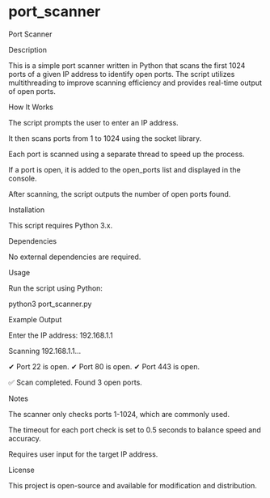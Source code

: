# port_scanner
Port Scanner

Description

This is a simple port scanner written in Python that scans the first 1024 ports of a given IP address to identify open ports. The script utilizes multithreading to improve scanning efficiency and provides real-time output of open ports.

How It Works

The script prompts the user to enter an IP address.

It then scans ports from 1 to 1024 using the socket library.

Each port is scanned using a separate thread to speed up the process.

If a port is open, it is added to the open_ports list and displayed in the console.

After scanning, the script outputs the number of open ports found.

Installation

This script requires Python 3.x.

Dependencies

No external dependencies are required.

Usage

Run the script using Python:

python3 port_scanner.py

Example Output

Enter the IP address: 192.168.1.1

Scanning 192.168.1.1...

✔ Port 22 is open.
✔ Port 80 is open.
✔ Port 443 is open.

✅ Scan completed. Found 3 open ports.

Notes

The scanner only checks ports 1-1024, which are commonly used.

The timeout for each port check is set to 0.5 seconds to balance speed and accuracy.

Requires user input for the target IP address.

License

This project is open-source and available for modification and distribution.
